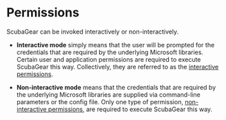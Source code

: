 # Permissions

ScubaGear can be invoked interactively or non-interactively. 

* **Interactive mode** simply means that the user will be prompted for the credentials that are required by the underlying Microsoft libraries. Certain user and application permissions are required to execute ScubaGear this way. Collectively, they are referred to as the [interactive permissions](interactive.md).

* **Non-interactive mode** means that the credentials that are required by the underlying Microsoft libraries are supplied via command-line parameters or the config file. Only one type of permission, [non-interactive permissions](noninteractive.md), are required to execute ScubaGear this way.

